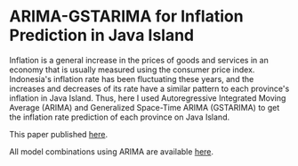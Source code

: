 # ARIMA-GSTARIMA for Inflation Prediction in Java Island
Inflation is a general increase in the prices of goods and services in an economy that is usually measured using the consumer price index. Indonesia's inflation rate has been fluctuating these years, and the increases and decreases of its rate have a similar pattern to each province's inflation in Java Island. Thus, here I used Autoregressive Integrated Moving Average (ARIMA) and Generalized Space-Time ARIMA (GSTARIMA) to get the inflation rate prediction of each province on Java Island.

This paper published [here](https://www.sciencedirect.com/science/article/pii/S2215016124003194).

All model combinations using ARIMA are available [here](https://docs.google.com/spreadsheets/d/1iS__VAdKHEhGUE1g9GiD43Q-Kk6FV8sD/edit?usp=sharing&ouid=104946118082374534733&rtpof=true&sd=true).
